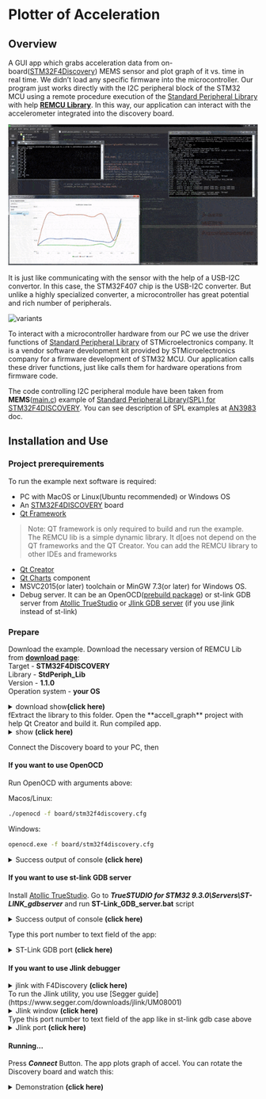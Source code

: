 # Plotter of Acceleration

## Overview
A GUI app which grabs acceleration data from on-board([STM32F4Discovery](https://www.st.com/en/evaluation-tools/stm32f4discovery.html#tools-software)) MEMS sensor and plot graph of it vs. time in real time.
We didn’t load any specific firmware into the microcontroller. Our program just works directly with the I2C peripheral block of the STM32 MCU using a remote procedure execution of the [Standard Peripheral Library](https://www.st.com/en/embedded-software/stm32-standard-peripheral-libraries.html) with help [**REMCU Library**](https://remotemcu.com/). In this way, our application can interact with the accelerometer integrated into the discovery board.

![i2c](img/mems_demo.gif)

It is just like communicating with the sensor with the help of a USB-I2C convertor. In this case, the STM32F407 chip is the USB-I2C converter. But unlike a highly specialized converter, a microcontroller has great potential and rich number of peripherals.

![variants](img/variants.png)

To interact with a microcontroller hardware from our PC we use the driver functions of [Standard Peripheral Library](https://www.st.com/en/embedded-software/stm32-standard-peripheral-libraries.html) of STMicroelectronics company. It is a vendor software development kit provided by STMicroelectronics company for a firmware development of STM32 MCU.
Our application calls these driver functions, just like calls them for hardware operations from firmware code.

The code controlling I2C peripheral module have been taken from **MEMS**([main.c](../STM32F4-Discovery_FW_V1.1.0/Project/Peripheral_Examples/MEMS/main.c)) example of [Standard Peripheral Library(SPL) for STM32F4DISCOVERY](https://www.st.com/content/st_com/en/products/embedded-software/mcu-mpu-embedded-software/stm32-embedded-software/stm32-standard-peripheral-library-expansion/stsw-stm32068.html#overview). You can see description of SPL examples at [AN3983](https://www.st.com/content/ccc/resource/technical/document/application_note/f1/6d/73/bb/50/a5/47/17/DM00038796.pdf/files/DM00038796.pdf/jcr:content/translations/en.DM00038796.pdf) doc.

## Installation and Use
### Project prerequirements
To run the example next software is required:

  * PC with MacOS or Linux(Ubuntu recommended) or Windows OS
  * An [STM32F4DISCOVERY](https://www.st.com/en/evaluation-tools/stm32f4discovery.html) board
  * [Qt Framework](https://www.qt.io/download-open-source)
>Note: QT framework is only required to build and run the example. The REMCU lib is a simple dynamic library. It d[oes not depend on the QT frameworks and the QT Creator. You can add the REMCU library to other IDEs and frameworks
  * [Qt Creator](https://www.qt.io/download-open-source)
  * [Qt Charts](https://doc.qt.io/qt-5/qtcharts-overview.html) component
  * MSVC2015(or later) toolchain or MinGW 7.3(or later) for Windows OS.
  * Debug server. It can be an OpenOCD([prebuild package](https://github.com/ilg-archived/openocd/releases/tag/v0.10.0-12-20190422)) or st-link GDB server from [Atollic TrueStudio](https://atollic.com/truestudio/) or [Jlink GDB server](https://www.segger.com/products/debug-probes/j-link/tools/j-link-gdb-server/about-j-link-gdb-server/) (if you use jlink instead of st-link)

### Prepare
Download the example. Download the necessary version of REMCU Lib from [**download page**](https://remotemcu.com/download):  
Target - **STM32F4DISCOVERY**  
Library - **StdPeriph_Lib**  
Version - **1.1.0**  
Operation system - **your OS**
<details>
  <summary>download show<b>(click here) </b></summary>
  
![download show](../img/downloadF4_win.gif)
</details>
fExtract the library to this folder. Open the **accell_graph** project with help Qt Creator and build it. Run compiled app.
<details>
  <summary>show <b>(click here)</b></summary>
  
![extract.png](img/extract.png)
</details>

Connect the Discovery board to your PC, then

#### If you want to use OpenOCD

Run OpenOCD with arguments above:

Macos/Linux:
```bash 
./openocd -f board/stm32f4discovery.cfg
```
Windows:
```bash 
openocd.exe -f board/stm32f4discovery.cfg
```
<details>
  <summary>
Success output of console <b>(click here) </b></summary>

![win-run-openocd](img/win-run-openocd.png)
</details>

#### If you want to use st-link GDB server
Install [Atollic TrueStudio](https://atollic.com/truestudio/).
Go to ***TrueSTUDIO for STM32 9.3.0\Servers\ST-LINK_gdbserver*** and run **ST-Link_GDB_server.bat** script

<details>
  <summary>Success output of console <b>(click here) </b></summary>

![run-stling-gdb](../img/run-stling-gdb.png)
</details>

Type this port number to text field of the app:
<details>
  <summary> ST-Link GDB port <b>(click here) </b></summary>

![](../img/port_stlink_gdb.png)
</details>

#### If you want to use Jlink debugger
<details>
  <summary>jlink with F4Discovery <b>(click here)</b></summary>
  
![Image](https://preview.redd.it/2rylc1wfn6r01.jpg?width=640&crop=smart&auto=webp&s=306979886db7bd5f75d7e25caf206495124ae581)
</details>
To run the Jlink utility, you use [Segger guide](https://www.segger.com/downloads/jlink/UM08001)
<details>
  <summary> Jlink window <b>(click here)</b></summary>
  
![Image](https://www.segger.com/fileadmin/images/products/J-Link/Software/GDB_Server-Overview.gif)
</details>
Type this port number to text field of the app like in st-link gdb case above
<details>
  <summary> Jlink port <b>(click here)</b></summary>

![](../img/port_jlink.png)
</details>

#### Running...

Press ***Connect*** Button. The app plots graph of accel. You can rotate the Discovery board and watch this:
<details>
  <summary>Demonstration <b>(click here) </b></summary>
  
![i2c](img/monitor_of_acc.gif)
</details>


